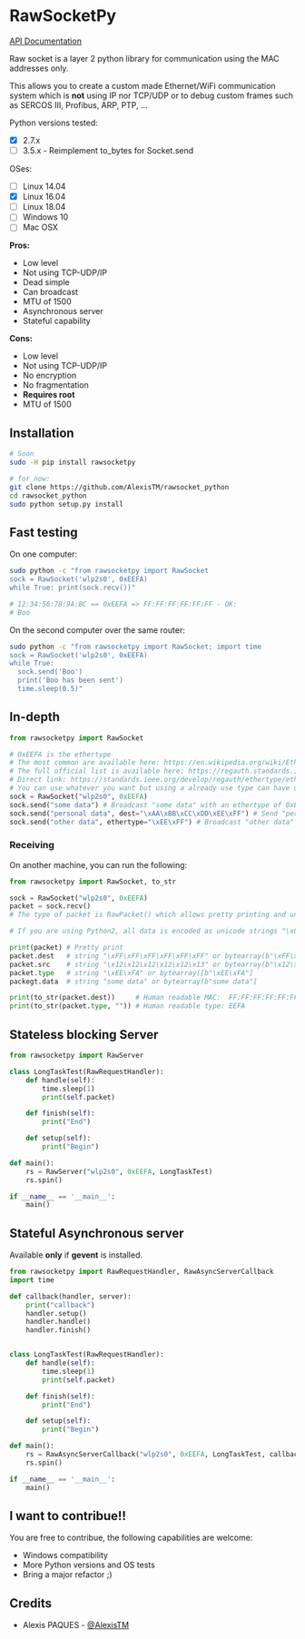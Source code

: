 # RawSocketPy

[API Documentation](https://rawsocket-python.readthedocs.io/en/latest/api.html)

Raw socket is a layer 2 python library for communication using the MAC addresses only. 

This allows you to create a custom made Ethernet/WiFi communication system which is **not** using IP nor TCP/UDP or to debug custom frames such as SERCOS III, Profibus, ARP, PTP, ...

Python versions tested:

- [x] 2.7.x
- [ ] 3.5.x - Reimplement to_bytes for Socket.send

OSes:

- [ ] Linux 14.04
- [x] Linux 16.04
- [ ] Linux 18.04
- [ ] Windows 10
- [ ] Mac OSX

**Pros:**

- Low level
- Not using TCP-UDP/IP
- Dead simple
- Can broadcast
- MTU of 1500
- Asynchronous server
- Stateful capability

**Cons:**

- Low level
- Not using TCP-UDP/IP
- No encryption
- No fragmentation
- **Requires root**
- MTU of 1500

## Installation

```bash
# Soon
sudo -H pip install rawsocketpy

# for now:
git clone https://github.com/AlexisTM/rawsocket_python
cd rawsocket_python
sudo python setup.py install
```

## Fast testing

On one computer:

```bash
sudo python -c "from rawsocketpy import RawSocket
sock = RawSocket('wlp2s0', 0xEEFA)
while True: print(sock.recv())"

# 12:34:56:78:9A:BC == 0xEEFA => FF:FF:FF:FF:FF:FF - OK:
# Boo
```

On the second computer over the same router:

```bash
sudo python -c "from rawsocketpy import RawSocket; import time
sock = RawSocket('wlp2s0', 0xEEFA)
while True:
  sock.send('Boo')
  print('Boo has been sent')
  time.sleep(0.5)"
```

## In-depth

```python
from rawsocketpy import RawSocket

# 0xEEFA is the ethertype
# The most common are available here: https://en.wikipedia.org/wiki/EtherType
# The full official list is available here: https://regauth.standards.ieee.org/standards-ra-web/pub/view.html#registries 
# Direct link: https://standards.ieee.org/develop/regauth/ethertype/eth.csv
# You can use whatever you want but using a already use type can have unexpected behaviour.
sock = RawSocket("wlp2s0", 0xEEFA)
sock.send("some data") # Broadcast "some data" with an ethertype of 0xEEFA
sock.send("personal data", dest="\xAA\xBB\xCC\xDD\xEE\xFF") # Send "personal data to \xAA\xBB\xCC\xDD\xEE\xFF with an ether type of 0xEEFA
sock.send("other data", ethertype="\xEE\xFF") # Broadcast "other data" with an ether type of 0xEEFF
```

### Receiving

On another machine, you can run the following:

```python
from rawsocketpy import RawSocket, to_str

sock = RawSocket("wlp2s0", 0xEEFA)
packet = sock.recv()
# The type of packet is RawPacket() which allows pretty printing and unmarshal the raw data.

# If you are using Python2, all data is encoded as unicode strings "\x01.." while Python3 uses bytearray.

print(packet) # Pretty print
packet.dest   # string "\xFF\xFF\xFF\xFF\xFF\xFF" or bytearray(b"\xFF\xFF\xFF\xFF\xFF\xFF")
packet.src    # string "\x12\x12\x12\x12\x12\x13" or bytearray(b"\x12\x12\x12\x12\x12\x13")
packet.type   # string "\xEE\xFA" or bytearray([b"\xEE\xFA"]
packegt.data  # string "some data" or bytearray(b"some data"]

print(to_str(packet.dest))     # Human readable MAC:  FF:FF:FF:FF:FF:FF
print(to_str(packet.type, "")) # Human readable type: EEFA
```

## Stateless blocking Server

```python
from rawsocketpy import RawServer

class LongTaskTest(RawRequestHandler):
    def handle(self):
        time.sleep(1)
        print(self.packet)

    def finish(self):
        print("End")

    def setup(self):
        print("Begin") 

def main():
    rs = RawServer("wlp2s0", 0xEEFA, LongTaskTest)
    rs.spin()

if __name__ == '__main__':
    main()
```

## Stateful Asynchronous server

Available **only** if **gevent** is installed.

```python
from rawsocketpy import RawRequestHandler, RawAsyncServerCallback
import time

def callback(handler, server):
    print("callback")
    handler.setup()
    handler.handle()
    handler.finish()


class LongTaskTest(RawRequestHandler):
    def handle(self):
        time.sleep(1)
        print(self.packet)

    def finish(self):
        print("End")

    def setup(self):
        print("Begin") 

def main():
    rs = RawAsyncServerCallback("wlp2s0", 0xEEFA, LongTaskTest, callback)
    rs.spin()

if __name__ == '__main__':
    main()
```

## I want to contribue!!

You are free to contribue, the following capabilities are welcome:

- Windows compatibility
- More Python versions and OS tests
- Bring a major refactor ;)

## Credits

- Alexis PAQUES - [@AlexisTM](https://github.com/AlexisTM/)
